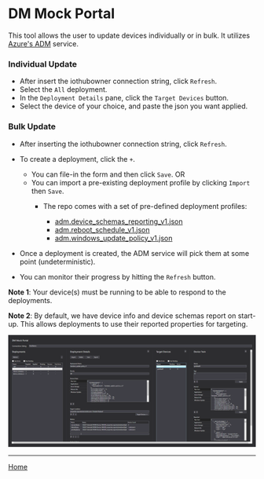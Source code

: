 # DM Mock Portal

This tool allows the user to update devices individually or in bulk. It utilizes [Azure's ADM](https://docs.microsoft.com/en-us/azure/iot-hub/iot-hub-auto-device-config) service.

### Individual Update

- After insert the iothubowner connection string, click `Refresh`.
- Select the `All` deployment.
- In the `Deployment Details` pane, click the `Target Devices` button.
- Select the device of your choice, and paste the json you want applied.

### Bulk Update

- After inserting the iothubowner connection string, click `Refresh`.
- To create a deployment, click the `+`.
    - You can file-in the form and then click `Save`. OR
    - You can import a pre-existing deployment profile by clicking `Import` then `Save`.
        - The repo comes with a set of pre-defined deployment profiles:

            - [adm.device_schemas_reporting_v1.json](adm.device_schemas_reporting_v1.json)
            - [adm.reboot_schedule_v1.json](adm.reboot_schedule_v1.json)
            - [adm.windows_update_policy_v1.json](adm.windows_update_policy_v1.json)

- Once a deployment is created, the ADM service will pick them at some point (undeterministic).
- You can monitor their progress by hitting the `Refresh` button.

**Note 1**: Your device(s) must be running to be able to respond to the deployments.

**Note 2**: By default, we have device info and device schemas report on start-up. This allows deployments to use their reported properties for targeting.

<img src="dm-mock-portal.png"/>

-----

[Home](../../README.md)
